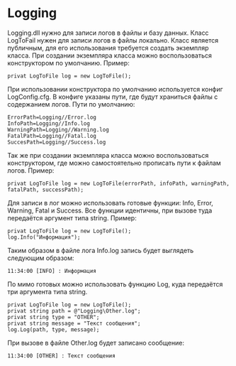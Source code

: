 # Logging

Logging.dll нужно для записи логов в файлы и базу данных. 
Класс LogToFail нужен для записи логов в файлы локально.
Класс является публичным, для его использования требуется создать экземпляр класса.
При создании экземпляра класса можно воспользоваться конструктором по умолчанию.
Пример:
```
privat LogToFile log = new LogToFile();  
```
При использовании конструктора по умолчанию используется конфиг LogConfig.cfg. В конфиге указаны пути, где будут храниться файлы с содержанием логов.
Пути по умолчанию:
```
ErrorPath=Logging//Error.log
InfoPath=Logging//Info.log
WarningPath=Logging//Warning.log
FatalPath=Logging//Fatal.log
SuccesPath=Logging//Success.log  
```
Так же при создании экземпляра класса можно воспользоваться конструктором, где можно самостоятельно прописать пути к файлам логов.
Пример:
```
privat LogToFile log = new LogToFile(errorPath, infoPath, warningPath, fatalPath, successPath);
```
Для записи в лог можно использовать готовые функции: Info, Error, Warning, Fatal и Success. Все функции идентичны, при вызове туда передаётся аргумент типа string.
Пример:
```
privat LogToFile log = new LogToFile();  
log.Info("Информация");
```
Таким образом в файле лога Info.log запись будет выглядеть следующим образом:
```
11:34:00 [INFO] : Информация
```
По мимо готовых можно использовать функцию Log, куда передаётся три аргумента типа string.
```
privat LogToFile log = new LogToFile(); 
privat string path = @"Logging\Other.log"; 
privat string type = "OTHER";
privat string message = "Текст сообщения";
log.Log(path, type, message);
```
При вызове в файле Other.log будет записано сообщение:
```
11:34:00 [OTHER] : Текст сообщения
```
